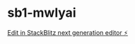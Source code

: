 # sb1-mwlyai

[Edit in StackBlitz next generation editor ⚡️](https://stackblitz.com/~/github.com/Afrik-bot/sb1-mwlyai)